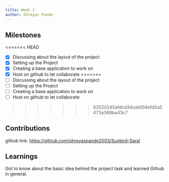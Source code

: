 ```yaml
---
title: Week 1
author: Shreyas Pande   
---
```


## Milestones
<<<<<<< HEAD
- [x] Discussing about the layout of the project
- [x] Setting up the Project
- [x] Creating a base application to work on
- [x] Host on github to let collaborate
=======
- [ ] Discussing about the layout of the project
- [ ] Setting up the Project
- [ ] Creating a base application to work on
- [ ] Host on github to let collaborate
>>>>>>> 83020245afdcd34ceb104efd0a5473a368ba43c7


## Contributions
github link: https://github.com/shreyaspande2003/Sunbird-Saral

## Learnings
Got to know about the basic idea behind the project task and learned Github in general.
